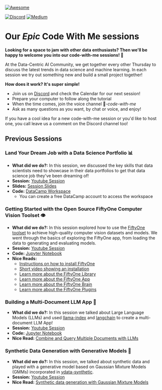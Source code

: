 [![Awesome](https://awesome.re/badge.svg)](https://awesome.re)

[![Discord](https://img.shields.io/badge/Discord-7289DA?style=for-the-badge&logo=discord&logoColor=white)](https://discord.gg/mw7xjJ7b7s)
[![Medium](https://img.shields.io/badge/Medium-12100E?style=for-the-badge&logo=medium&logoColor=white)](https://medium.com/data-centric-ai-community)


# Our *Epic* Code With Me sessions

**Looking for a space to jam with other data enthusiasts? Then we'll be happy to welcome you into our code-with-me sessions! 💪**


At the Data-Centric AI Community, we get together every other Thursday to discuss the latest trends in data science and machine learning. In each session we try out something new and build a small project together!

**How does it work? It's super simple!**

 - Join us on [Discord](https://tiny.ydata.ai/dcai-community-github) and check the Calendar for our next session!
 - Prepare your computer to follow along the tutorial
 - When the time comes, join the voice channel 🧠*-code-with-me*
 - Ask as many questions as you want, by chat or voice, and enjoy!

If you have a cool idea for a new code-with-me session or you'd like to host one, you call leave us a comment on the Discord channel too!


## Previous Sessions

### Land Your Dream Job with a Data Science Portfolio 📊
- **What did we do?:** In this session, we discussed the key skills that data scientists need to showcase in their data portfolios to get that data science job they've been dreaming of!
- **Session:** [Youtube Session](https://www.youtube.com/watch?v=EStxs054hpk)
- **Slides:** [Session Slides](slides/Creating_Data_Portfolio.pdf)
- **Code:** [DataCamp Workspace](https://app.datacamp.com/workspace/new?accountType=personal&_tag=workspace&workspaceId=0e25e0bb-9fd2-4931-aff4-1e5afd0c928e&title=Analysis%20of%20avocado%20sales%20in%20SQL%20%26%20Python%20%28copy%29&utmContent=copy_duplicate_link&utmMedium=in_product&utmSource=workspace&visibility=public)
    - You can create a free DataCamp account to access the workspace


### Getting Started with the Open Source FiftyOne Computer Vision Toolset 👁️
- **What did we do?:** In this session explored how to use the [FiftyOne toolset](https://github.com/voxel51/fiftyone) to achieve high-quality computer vision datasets and models. We went through the basics of exploring the FiftyOne app, from loading the data to generating and evaluating models. 
- **Session:** [Youtube Session](https://www.youtube.com/watch?v=s76Jd9hZ7k8)
- **Code:** [Jupyter Notebook](notebooks/fiftyone_computer_vision.ipynb)
- **Nice Reads:** 
    - [Instructions on how to install FiftyOne](https://docs.voxel51.com/getting_started/install.html)
    - [Short video showing an installation](https://www.youtube.com/watch?v=7mmH-ql_-zg)
    - [Learn more about the FiftyOne Library](https://docs.voxel51.com/user_guide/index.html)
    - [Learn more about the FiftyOne App](https://docs.voxel51.com/user_guide/app.html)
    - [Learn more about the FiftyOne Brain](https://docs.voxel51.com/user_guide/brain.html)
    - [Learn more about the FiftyOne Plugins](https://github.com/voxel51/fiftyone-plugins)


### Building a Multi-Document LLM App 🦙
- **What did we do?:** In this session we talked about Large Language Models (LLMs) and used [llama-index](https://pypi.org/project/llama-index/) and [langchain](https://pypi.org/project/langchain/) to create a multi-document LLM App!
- **Session:** [Youtube Session](https://www.youtube.com/watch?v=ubBWL-PB67U&t=1441s)
- **Code:** [Jupyter Notebook](notebooks/multi_doc_llm.ipynb)
- **Nice Read:** [Combine and Query Multiple Documents with LLMs](https://mlops.community/combine-and-query-multiple-documents-with-llm/)


### Synthetic Data Generation with Generative Models 🤖
- **What did we do?:** In this session, we talked about synthetic data and played with a generative model based on Gaussian Mixture Models (GMMs) incorporated in [ydata-synthetic](https://github.com/ydataai/ydata-synthetic).
- **Session:** [Youtube Session](https://www.youtube.com/watch?v=5kESpkNz94M)
- **Nice Read:** [Synthetic data generation with Gaussian Mixture Models](https://ydata.ai/resources/synthetic-data-generation-with-gaussian-mixture-models)